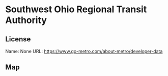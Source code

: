 # Southwest Ohio Regional Transit Authority

## License

Name: None
URL: https://www.go-metro.com/about-metro/developer-data

## Map

<WorldMap topic="public-transport/rtfs-rt/Southwest_Ohio_Regional_Transit_Authority/vehicle_positions/#" />
